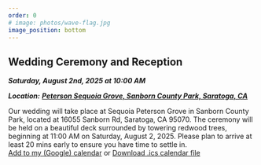 ```yaml
---
order: 0
# image: photos/wave-flag.jpg
image_position: bottom
---
```

## Wedding Ceremony and Reception

***Saturday, August 2nd, 2025 at 10:00 AM***  
<!-- ***Cocktail Attire***    -->
***Location:*** <a href="https://www.google.com/maps/place/Peterson+Grove,+California+95070/data=!4m2!3m1!1s0x808e4b73785c40bd:0xf35ce38203376155?sa=X&ved=1t:242&ictx=111">***Peterson Sequoia Grove, Sanborn County Park, Saratoga, CA***</a>  

Our wedding will take place at Sequoia Peterson Grove in Sanborn County Park,
located at 16055 Sanborn Rd, Saratoga, CA 95070. The ceremony will be held on a
beautiful deck surrounded by towering redwood trees, beginning at 11:00 AM on
Saturday, August 2, 2025. Please plan to arrive at least 20 mins early to
ensure you have time to settle in.  
<i class="fa-solid fa-calendar-days"></i> 
<a href="https://calendar.google.com/calendar/render?action=TEMPLATE&text=Ullerich+Wedding&details=Visit+http://ulleri.ch/wedding+for+more+details&dates=20250802T100000/20250802T180000&ctz=America/Los_Angeles&location=37.234524,-122.063787">Add to my (Google) calendar</a> or [Download .ics calendar file](/files/ullerich_wedding.ics)  